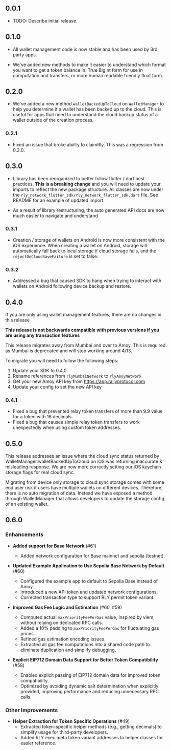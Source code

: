 ## 0.0.1

* TODO: Describe initial release.

## 0.1.0

* All wallet management code is now stable and has been used by 3rd party apps.

* We've added new methods to make it easier to understand which format you want to get a token balance in. True BigInt form for use in computation and transfers, or more human readable friendly float form.

## 0.2.0

* We've added a new method `walletBackedUpToCloud` on `WalletManager` to help you determine if a wallet has been backed up to the cloud. This is useful for apps that need to understand the cloud backup status of a wallet outside of the creation process.

### 0.2.1

* Fixed an issue that broke abiilty to claimRly. This was a regression from 0.2.0.

## 0.3.0

* Library has been reorganized to better follow flutter / dart best practices. **This is a breaking change** and you will need to update your imports to reflect the new package structure. All classes are now under the `rly_network_flutter_sdk/rly_network_flutter_sdk.dart` file. See README for an example of updated import.

* As a result of library restructuring, the auto generated API docs are now much easier to navigate and understand


### 0.3.1

* Creation / storage of wallets on Android is now more consistent with the iOS experience. When creating a wallet on Android, storage will automatically fall back to local storage if cloud storage fails, and the `rejectOnCloudSaveFailure` is set to false.

### 0.3.2

* Addressed a bug that caused SDK to hang when trying to interact with wallets on Android following device backup and restore.

## 0.4.0

If you are only using wallet management features, there are no changes in this release

**This release is not backwards compatible with previous versions if you are using any transaction features**

This release migrates away from Mumbai and over to Amoy. This is required as Mumbai is deprecated and will stop working around 4/13.

To migrate you will need to follow the following steps:
1. Update your SDK to 0.4.0
2. Rename references from `rlyMumbaiNetwork` to `rlyAmoyNetwork`
3. Get your new Amoy API key from https://app.rallyprotocol.com
4. Update your config to set the new API key

### 0.4.1

* Fixed a bug that prevented relay token transfers of more than 9.9 value for a token with 18 decimals.
* Fixed a bug that causes simple relay token transfers to work unexpectedly when using custom token addresses.

## 0.5.0

This release addresses an issue where the cloud sync status returned by WalletManager.walletBackedUpToCloud on iOS was returning inaccurate & misleading response.  We are now more correctly setting our iOS keychain storage flags for real cloud sync.

Migrating from device only storage to cloud sync storage comes with some end user risk if users have multiple wallets on different devices. Therefore, there
is no auto migration of data. Instead we have exposed a method through WalletManager that allows developers to update the storage config of an existing wallet.

## 0.6.0

### Enhancements
- **Added support for Base Network** (#61)
  - Added network configuration for Base mainnet and sepolia (testnet).

- **Updated Example Application to Use Sepolia Base Network by Default** (#60)
  - Configured the example app to default to Sepolia Base instead of Amoy.
  - Introduced a new API token and updated network configurations.
  - Corrected transaction type to support RLY permit token variant.

- **Improved Gas Fee Logic and Estimation** (#60, #59)
  - Computed actual `maxPriorityFeePerGas` value, inspired by viem, without relying on dedicated RPC calls.
  - Added a 10% padding to `maxPriorityFeePerGas` for fluctuating gas prices.
  - Refined gas estimation encoding issues.
  - Extracted all gas fee computations into a shared code path to eliminate duplication and simplify debugging.

- **Explicit EIP712 Domain Data Support for Better Token Compatibility** (#58)
  - Enabled explicit passing of EIP712 domain data for improved token compatibility.
  - Optimized by avoiding dynamic salt determination when explicitly provided, improving performance and reducing unnecessary RPC calls.

### Other Improvements
- **Helper Extraction for Token Specific Operations** (#49)
  - Extracted token-specific helper methods (e.g., getting decimals) to simplify usage for third-party developers.
  - Added RLY exec meta token variant addresses to helper classes for easier reference.